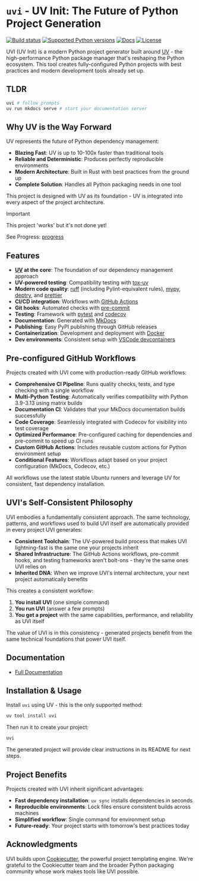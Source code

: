 # `uvi` - UV Init: The Future of Python Project Generation

[![Build status](https://img.shields.io/github/actions/workflow/status/shaneholloman/uvi/main.yml?branch=main)](https://github.com/shaneholloman/uvi/actions/workflows/main.yml?query=branch%3Amain)
[![Supported Python versions](https://img.shields.io/badge/python-3.10_%7C_3.11_%7C_3.12_%7C_3.13-blue?labelColor=grey&color=blue)](https://github.com/shaneholloman/uvi/blob/main/pyproject.toml)
[![Docs](https://img.shields.io/badge/docs-gh--pages-blue)](https://shaneholloman.github.io/uvi/)
[![License](https://img.shields.io/github/license/shaneholloman/uvi)](https://img.shields.io/github/license/shaneholloman/uvi)

UVI (UV Init) is a modern Python project generator built around [UV](https://docs.astral.sh/uv/) - the high-performance Python package manager that's reshaping the Python ecosystem. This tool creates fully-configured Python projects with best practices and modern development tools already set up.

## TLDR

```sh
uvi # follow prompts
uv run mkdocs serve # start your documentation server
```

## Why UV is the Way Forward

UV represents the future of Python dependency management:

- **Blazing Fast**: UV is up to 10-100x faster than traditional tools
- **Reliable and Deterministic**: Produces perfectly reproducible environments
- **Modern Architecture**: Built in Rust with best practices from the ground up
- **Complete Solution**: Handles all Python packaging needs in one tool

This project is designed with UV as its foundation - UV is integrated into every aspect of the project architecture.

> [!IMPORTANT]
> This project 'works' but it's not done yet!

See Progress: [progress](./memory-bank/progress.md)

## Features

- **[UV](https://docs.astral.sh/uv/) at the core**: The foundation of our dependency management approach
- **UV-powered testing**: Compatibility testing with [tox-uv](https://github.com/tox-dev/tox-uv)
- **Modern code quality**: [ruff](https://github.com/charliermarsh/ruff) (including Pylint-equivalent rules), [mypy](https://mypy.readthedocs.io/en/stable/), [deptry](https://github.com/shaneholloman/deptry/), and [prettier](https://prettier.io/)
- **CI/CD integration**: Workflows with [GitHub Actions](https://github.com/features/actions)
- **Git hooks**: Automated checks with [pre-commit](https://pre-commit.com/)
- **Testing**: Framework with [pytest](https://docs.pytest.org/en/7.1.x/) and [codecov](https://about.codecov.io/)
- **Documentation**: Generated with [MkDocs](https://www.mkdocs.org/)
- **Publishing**: Easy PyPI publishing through GitHub releases
- **Containerization**: Development and deployment with [Docker](https://www.docker.com/)
- **Dev environments**: Consistent setup with [VSCode devcontainers](https://code.visualstudio.com/docs/devcontainers/containers)

## Pre-configured GitHub Workflows

Projects created with UVI come with production-ready GitHub workflows:

- **Comprehensive CI Pipeline**: Runs quality checks, tests, and type checking with a single workflow
- **Multi-Python Testing**: Automatically verifies compatibility with Python 3.9-3.13 using matrix builds
- **Documentation CI**: Validates that your MkDocs documentation builds successfully
- **Code Coverage**: Seamlessly integrated with Codecov for visibility into test coverage
- **Optimized Performance**: Pre-configured caching for dependencies and pre-commit to speed up CI runs
- **Custom GitHub Actions**: Includes reusable custom actions for Python environment setup
- **Conditional Features**: Workflows adapt based on your project configuration (MkDocs, Codecov, etc.)

All workflows use the latest stable Ubuntu runners and leverage UV for consistent, fast dependency installation.

## UVI's Self-Consistent Philosophy

UVI embodies a fundamentally consistent approach. The same technology, patterns, and workflows used to build UVI itself are automatically provided in every project UVI generates:

- **Consistent Toolchain**: The UV-powered build process that makes UVI lightning-fast is the same one your projects inherit
- **Shared Infrastructure**: The GitHub Actions workflows, pre-commit hooks, and testing frameworks aren't bolt-ons - they're the same ones UVI relies on
- **Inherited DNA**: When we improve UVI's internal architecture, your next project automatically benefits

This creates a consistent workflow:

1. **You install UVI** (one simple command)
2. **You run UVI** (answer a few prompts)
3. **You get a project** with the same capabilities, performance, and reliability as UVI itself

The value of UVI is in this consistency - generated projects benefit from the same technical foundations that power UVI itself.

## Documentation

- [Full Documentation](https://shaneholloman.github.io/uvi/)

## Installation & Usage

Install `uvi` using UV - this is the only supported method:

```bash
uv tool install uvi
```

Then run it to create your project:

```bash
uvi
```

The generated project will provide clear instructions in its README for next steps.

## Project Benefits

Projects created with UVI inherit significant advantages:

- **Fast dependency installation**: `uv sync` installs dependencies in seconds
- **Reproducible environments**: Lock files ensure consistent builds across machines
- **Simplified workflow**: Single command for environment setup
- **Future-ready**: Your project starts with tomorrow's best practices today

## Acknowledgments

UVI builds upon [Cookiecutter](https://github.com/cookiecutter/cookiecutter), the powerful project templating engine. We're grateful to the Cookiecutter team and the broader Python packaging community whose work makes tools like UVI possible.
